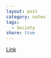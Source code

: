```yaml
---
layout: post
category: notes
tags:
  - Society
share: true
---
```

<a href="https://www.usdebtclock.org/" target="_blank">Link</a>